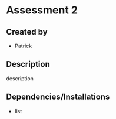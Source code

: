 # Assessment 2
## Created by 
* Patrick
## Description
description
## Dependencies/Installations
* list

